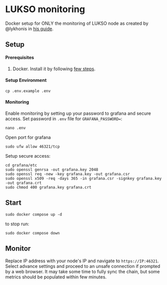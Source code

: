 # LUKSO monitoring

Docker setup for ONLY the monitoring of LUKSO node as created by @lykhonis in [his guide](https://github.com/lykhonis/lukso-node/tree/main). 

## Setup

#### Prerequisites

1. Docker. Install it by following [few steps](https://docs.docker.com/engine/install/ubuntu/#install-using-the-repository).

#### Setup Environment

```shell
cp .env.example .env
```

#### Monitoring

Enable monitoring by setting up your password to grafana and secure access. Set password in `.env` file for `GRAFANA_PASSWORD=`:

```shell
nano .env
```

Open port for grafana
```
sudo ufw allow 46321/tcp
```

Setup secure access:

```shell
cd grafana/etc
sudo openssl genrsa -out grafana.key 2048
sudo openssl req -new -key grafana.key -out grafana.csr
sudo openssl x509 -req -days 365 -in grafana.csr -signkey grafana.key -out grafana.crt
sudo chmod 400 grafana.key grafana.crt
```

## Start

```shell
sudo docker compose up -d
```

to stop run:

```shell
sudo docker compose down
```

## Monitor

Replace IP address with your node's IP and navigate to `https://IP:46321`. Select advance settings and proceed to an unsafe connection if prompted by a web browser. It may take some time to fully sync the chain, but some metrics should be populated within few minutes.
